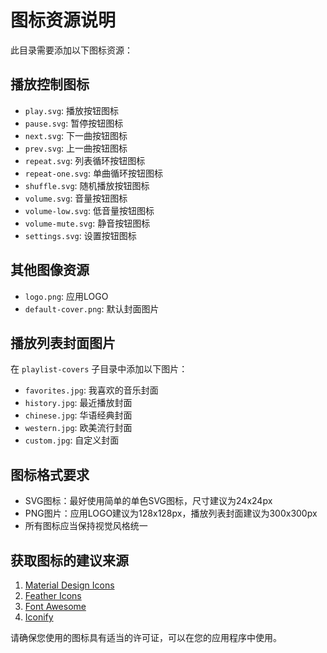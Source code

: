 # 图标资源说明

此目录需要添加以下图标资源：

## 播放控制图标
- `play.svg`: 播放按钮图标
- `pause.svg`: 暂停按钮图标
- `next.svg`: 下一曲按钮图标
- `prev.svg`: 上一曲按钮图标
- `repeat.svg`: 列表循环按钮图标
- `repeat-one.svg`: 单曲循环按钮图标
- `shuffle.svg`: 随机播放按钮图标
- `volume.svg`: 音量按钮图标
- `volume-low.svg`: 低音量按钮图标
- `volume-mute.svg`: 静音按钮图标
- `settings.svg`: 设置按钮图标

## 其他图像资源
- `logo.png`: 应用LOGO
- `default-cover.png`: 默认封面图片

## 播放列表封面图片
在 `playlist-covers` 子目录中添加以下图片：
- `favorites.jpg`: 我喜欢的音乐封面
- `history.jpg`: 最近播放封面
- `chinese.jpg`: 华语经典封面
- `western.jpg`: 欧美流行封面
- `custom.jpg`: 自定义封面

## 图标格式要求

- SVG图标：最好使用简单的单色SVG图标，尺寸建议为24x24px
- PNG图片：应用LOGO建议为128x128px，播放列表封面建议为300x300px
- 所有图标应当保持视觉风格统一

## 获取图标的建议来源

1. [Material Design Icons](https://materialdesignicons.com/)
2. [Feather Icons](https://feathericons.com/)
3. [Font Awesome](https://fontawesome.com/icons)
4. [Iconify](https://iconify.design/)

请确保您使用的图标具有适当的许可证，可以在您的应用程序中使用。 